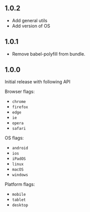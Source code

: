 ## 1.0.2

- Add general utils
- Add version of OS

## 1.0.1

- Remove babel-polyfill from bundle.

## 1.0.0

Initial release with following API

Browser flags:
- `chrome`
- `firefox`
- `edge`
- `ie`
- `opera`
- `safari`

OS flags:
- `android`
- `ios`
- `iPadOS`
- `linux`
- `macOS`
- `windows`

Platform flags:
- `mobile`
- `tablet`
- `desktop`
